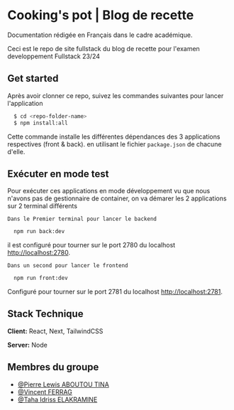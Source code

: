 
# Cooking's pot | Blog de recette
Documentation rédigée en Français dans le cadre académique.

Ceci est le repo de site fullstack du blog de recette pour l'examen developpement Fullstack 23/24




## Get started

Après avoir clonner ce repo, suivez les commandes suivantes pour lancer l'application

```bash
  $ cd <repo-folder-name>
  $ npm install:all
```

Cette commande installe les différentes dépendances des 3 applications respectives (front & back). en utilisant le fichier `package.json` de chacune d'elle.


## Exécuter en mode test

Pour exécuter ces applications en mode développement vu que nous n'avons pas de gestionnaire de container, on va démarer les 2 applications sur 2 terminal différents

`Dans le Premier terminal pour lancer le backend`

```bash
  npm run back:dev
```
il est configuré pour tourner sur le port 2780 du localhost [http://localhost:2780](http://localhost:2780).

`Dans un second pour lancer le frontend`

```bash
  npm run front:dev
```
Configuré pour tourner sur le port 2781 du localhost [http://localhost:2781](http://localhost:2781).
## Stack Technique

**Client:** React, Next, TailwindCSS

**Server:** Node


## Membres du groupe

- [@Pierre Lewis ABOUTOU TINA](https://www.github.com/LewisTina)
- [@Vincent FERRAG](https://github.com/Vincentfrg)
- [@Taha Idriss ELAKRAMINE](https://github.com/)

